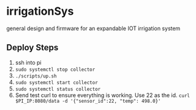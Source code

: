 # irrigationSys
general design and firmware for an expandable IOT irrigation system

## Deploy Steps
1. ssh into pi
2. `sudo systemctl stop collector`
3. `./scripts/up.sh`
4. `sudo systemctl start collector`
5. `sudo systemctl status collector`
6. Send test curl to ensure everything is working. Use 22 as the id.
`curl $PI_IP:8080/data -d '{"sensor_id":22, "temp": 498.0}'`
